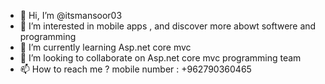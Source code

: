 - 👋 Hi, I’m @itsmansoor03
- 👀 I’m interested in mobile apps , and discover more abowt softwere and programming
- 🌱 I’m currently learning Asp.net core mvc  
- 💞️ I’m looking to collaborate on Asp.net core mvc programming team
- 📫 How to reach me ? mobile number : +962790360465

<!---
itsmansoor03/itsmansoor03 is a ✨ special ✨ repository because its `README.md` (this file) appears on your GitHub profile.
You can click the Preview link to take a look at your changes.
--->
